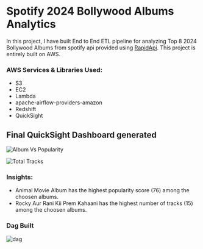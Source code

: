# Spotify 2024 Bollywood Albums Analytics 


In this project, I have built End to End ETL pipeline for analyzing Top 8 2024 Bollywood Albums from spotify api provided using [RapidApi](https://rapidapi.com/Glavier/api/spotify23). This project is entirely built on AWS.


### AWS Services & Libraries Used:

* S3
* EC2
* Lambda
* apache-airflow-providers-amazon
* Redshift
* QuickSight


## Final QuickSight Dashboard generated




![Album Vs Popularity](https://github.com/user-attachments/assets/39558e85-c30b-413a-acad-77a4ae41a53a)


![Total Tracks](https://github.com/user-attachments/assets/e635bf0e-1e88-4aa0-a9a9-d2a3fec911d8)



### Insights:

* Animal Movie Album has the highest popularity score (76) among the choosen albums.
* Rocky Aur Rani Kii Prem Kahaani has the highest number of tracks (15) among the choosen albums.




### Dag Built

![dag](https://github.com/user-attachments/assets/e97f96ad-4967-41ac-93a0-e0c544ee7805)
